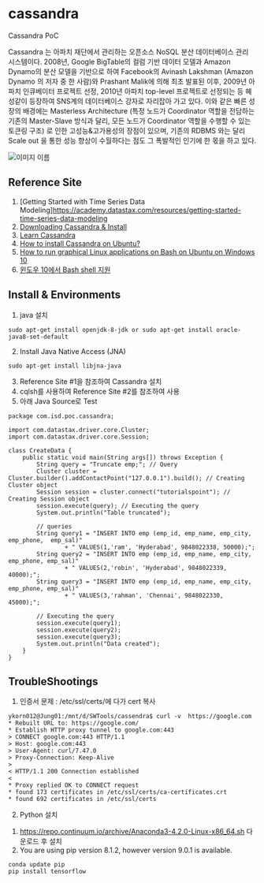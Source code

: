 # cassandra
Cassandra PoC

Cassandra 는 아파치 재단에서 관리하는 오픈소스 NoSQL 분산 데이터베이스 관리 시스템이다.
2008년, Google BigTable의 컬럼 기반 데이터 모델과 Amazon Dynamo의 분산 모델을 기반으로 하여 
Facebook의 Avinash Lakshman (Amazon Dynamo 의 저자 중 한 사람)와 Prashant Malik에 
의해 최초 발표된 이후, 2009년 아파치 인큐베이터 프로젝트 선정, 2010년 아파치 top-level 프로젝트로 
선정되는 등 혜성같이 등장하여 SNS계의 데이터베이스 강자로 자리잡아 가고 있다. 이와 같은 빠른 성장의 배경에는 
Masterless Architecture (특정 노드가 Coordinator 역할을 전담하는 기존의 Master-Slave 
방식과 달리, 모든 노드가 Coordinator 역할을 수행할 수 있는 토큰링 구조) 로 인한 고성능&고가용성의 장점이 있으며, 
기존의 RDBMS 와는 달리 Scale out 을 통한 성능 향상이 수월하다는 점도 그 폭발적인 인기에 한 몫을 하고 있다. 

![이미지 이름](http://culturallife.xyz/wp-content/uploads/2017/03/%EC%BA%A1%EC%B2%98.png)


## Reference Site
1. [Getting Started with Time Series Data Modeling]https://academy.datastax.com/resources/getting-started-time-series-data-modeling
2. [Downloading Cassandra & Install](http://cassandra.apache.org/download/) 
3. [Learn Cassandra](https://www.tutorialspoint.com/cassandra/cassandra_create_keyspace.htm)
4. [How to install Cassandra on Ubuntu?](https://github.com/ykorn012/cassandra/blob/master/README.md)
5. [How to run graphical Linux applications on Bash on Ubuntu on Windows 10](https://seanthegeek.net/234/graphical-linux-applications-bash-ubuntu-windows/)
6. [윈도우 10에서 Bash shell 지원](https://blogs.msdn.microsoft.com/eva/?p=7633)
   
## Install & Environments
1. java 설치 
~~~
sudo apt-get install openjdk-8-jdk or sudo apt-get install oracle-java8-set-default
~~~
2. Install Java Native Access (JNA)
~~~
sudo apt-get install libjna-java  
~~~ 
3. Reference Site #1을 참조하여 Cassandra 설치
4. cqlsh를 사용하여 Reference Site #2를 참조하여 사용
5. 아래 Java Source로 Test
~~~
package com.isd.poc.cassandra;

import com.datastax.driver.core.Cluster;
import com.datastax.driver.core.Session;

class CreateData {
	public static void main(String args[]) throws Exception {
		String query = "Truncate emp;"; // Query
		Cluster cluster = Cluster.builder().addContactPoint("127.0.0.1").build(); // Creating Cluster object
		Session session = cluster.connect("tutorialspoint"); // Creating Session object
		session.execute(query); // Executing the query
		System.out.println("Table truncated");
		
		// queries
		String query1 = "INSERT INTO emp (emp_id, emp_name, emp_city, emp_phone,  emp_sal)"
				+ " VALUES(1,'ram', 'Hyderabad', 9848022338, 50000);";
		String query2 = "INSERT INTO emp (emp_id, emp_name, emp_city, emp_phone, emp_sal)"
				+ " VALUES(2,'robin', 'Hyderabad', 9848022339, 40000);";
		String query3 = "INSERT INTO emp (emp_id, emp_name, emp_city, emp_phone, emp_sal)"
				+ " VALUES(3,'rahman', 'Chennai', 9848022330, 45000);";
		
		// Executing the query
		session.execute(query1);
		session.execute(query2);
		session.execute(query3);
		System.out.println("Data created");
	}
}
~~~

## TroubleShootings
1. 인증서 문제 : /etc/ssl/certs/에 다가 cert 복사
~~~
ykorn012@Jung01:/mnt/d/SWTools/cassendra$ curl -v  https://google.com
* Rebuilt URL to: https://google.com/
* Establish HTTP proxy tunnel to google.com:443
> CONNECT google.com:443 HTTP/1.1
> Host: google.com:443
> User-Agent: curl/7.47.0
> Proxy-Connection: Keep-Alive
>
< HTTP/1.1 200 Connection established
<
* Proxy replied OK to CONNECT request
* found 173 certificates in /etc/ssl/certs/ca-certificates.crt
* found 692 certificates in /etc/ssl/certs
~~~  

2. Python 설치
1) https://repo.continuum.io/archive/Anaconda3-4.2.0-Linux-x86_64.sh 다운로드 후 설치
2) You are using pip version 8.1.2, however version 9.0.1 is available. 
~~~
conda update pip
pip install tensorflow
